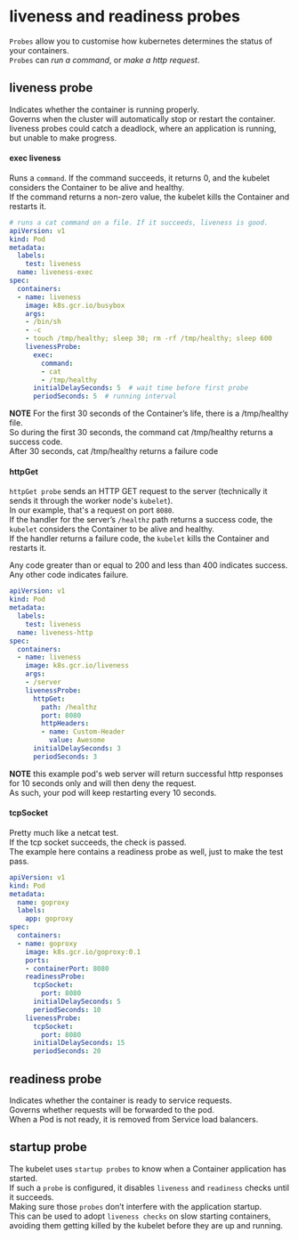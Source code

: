 # liveness and readiness probes
`Probes` allow you to customise how kubernetes determines the status of your containers.<br>
`Probes` can _run a command_, or _make a http request_.

## liveness probe
Indicates whether the container is running properly.<br>
Governs when the cluster will automatically stop or restart the container.<br>
liveness probes could catch a deadlock, where an application is running, but unable to make progress.<br>

#### exec liveness
Runs a `command`.
If the command succeeds, it returns 0, and the kubelet considers the Container to be alive and healthy.<br>
If the command returns a non-zero value, the kubelet kills the Container and restarts it.

```yaml
# runs a cat command on a file. If it succeeds, liveness is good.
apiVersion: v1
kind: Pod
metadata:
  labels:
    test: liveness
  name: liveness-exec
spec:
  containers:
  - name: liveness
    image: k8s.gcr.io/busybox
    args:
    - /bin/sh
    - -c
    - touch /tmp/healthy; sleep 30; rm -rf /tmp/healthy; sleep 600
    livenessProbe:
      exec:
        command:
        - cat
        - /tmp/healthy
      initialDelaySeconds: 5  # wait time before first probe
      periodSeconds: 5  # running interval
```

**NOTE** 
For the first 30 seconds of the Container’s life, there is a /tmp/healthy file.<br>
So during the first 30 seconds, the command cat /tmp/healthy returns a success code.<br>
After 30 seconds, cat /tmp/healthy returns a failure code

#### httpGet
`httpGet probe` sends an HTTP GET request to the server (technically it sends it through the worker node's `kubelet`).<br>
In our example, that's a request on port `8080`.<br>
If the handler for the server’s `/healthz` path returns a success code, the `kubelet` considers the Container to be alive and healthy.<br>
If the handler returns a failure code, the `kubelet` kills the Container and restarts it.<br>

Any code greater than or equal to 200 and less than 400 indicates success. Any other code indicates failure.
```yaml
apiVersion: v1
kind: Pod
metadata:
  labels:
    test: liveness
  name: liveness-http
spec:
  containers:
  - name: liveness
    image: k8s.gcr.io/liveness
    args:
    - /server
    livenessProbe:
      httpGet:
        path: /healthz
        port: 8080
        httpHeaders:
        - name: Custom-Header
          value: Awesome
      initialDelaySeconds: 3
      periodSeconds: 3
```
**NOTE** this example pod's web server will return successful http responses for 10 seconds only and will then deny the request.<br>
As such, your pod will keep restarting every 10 seconds.

#### tcpSocket
Pretty much like a netcat test.<br>
If the tcp socket succeeds, the check is passed.<br>
The example here contains a readiness probe as well, just to make the test pass.
```yaml
apiVersion: v1
kind: Pod
metadata:
  name: goproxy
  labels:
    app: goproxy
spec:
  containers:
  - name: goproxy
    image: k8s.gcr.io/goproxy:0.1
    ports:
    - containerPort: 8080
    readinessProbe:
      tcpSocket:
        port: 8080
      initialDelaySeconds: 5
      periodSeconds: 10
    livenessProbe:
      tcpSocket:
        port: 8080
      initialDelaySeconds: 15
      periodSeconds: 20
```

## readiness probe
Indicates whether the container is ready to service requests.<br>
Governs whether requests will be forwarded to the pod.<br>
When a Pod is not ready, it is removed from Service load balancers.

## startup probe
The kubelet uses `startup probes` to know when a Container application has started.<br>
If such a `probe` is configured, it disables `liveness` and `readiness` checks until it succeeds.<br>
Making sure those `probes` don’t interfere with the application startup.<br>
This can be used to adopt `liveness checks` on slow starting containers, avoiding them getting killed by the kubelet before they are up and running.